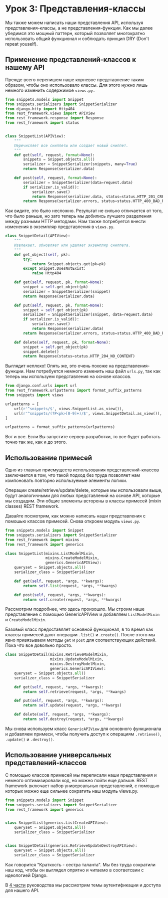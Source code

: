 # Урок 3: Представления-классы

Мы также можем написать наши представления API, используя представления-классы, а не представления-функции. Как мы далее убедимся это мощный паттерн, который позволяет многократно использовать общий функционал и соблюдать принцип DRY (Don't repeat youself).

## Применение представлений-классов к нашему API

Прежде всего перепишем наше корневое представление таким образом, чтобы оно использовало классы. Для этого нужно лишь немного изменить содержимое `views.py.`

```py
from snippets.models import Snippet
from snippets.serializers import SnippetSerializer
from django.http import Http404
from rest_framework.views import APIView
from rest_framework.response import Response
from rest_framework import status


class SnippetList(APIView):
    """
    Перечисляет все сниппеты или создает новый сниппет.
    """
    def get(self, request, format=None):
        snippets = Snippet.objects.all()
        serializer = SnippetSerializer(snippets, many=True)
        return Response(serializer.data)

    def post(self, request, format=None):
        serializer = SnippetSerializer(data=request.data)
        if serializer.is_valid():
            serializer.save()
            return Response(serializer.data, status=status.HTTP_201_CREATED)
        return Response(serializer.errors, status=status.HTTP_400_BAD_REQUEST)
```

Как видите, это было несложно. Результат не сильно отличается от того, что было раньше, но зато теперь мы добились лучшего разделения между разными HTTP методами. Нам также потребуется внести изменения в экземпляр представления в `views.py`.

```py
class SnippetDetail(APIView):
    """
    Извлекает, обновляет или удаляет экземпляр сниппета.
    """
    def get_object(self, pk):
        try:
            return Snippet.objects.get(pk=pk)
        except Snippet.DoesNotExist:
            raise Http404

    def get(self, request, pk, format=None):
        snippet = self.get_object(pk)
        serializer = SnippetSerializer(snippet)
        return Response(serializer.data)

    def put(self, request, pk, format=None):
        snippet = self.get_object(pk)
        serializer = SnippetSerializer(snippet, data=request.data)
        if serializer.is_valid():
            serializer.save()
            return Response(serializer.data)
        return Response(serializer.errors, status=status.HTTP_400_BAD_REQUEST)

    def delete(self, request, pk, format=None):
        snippet = self.get_object(pk)
        snippet.delete()
        return Response(status=status.HTTP_204_NO_CONTENT)
```

Выглядит неплохо! Опять же, это очень похоже на представления-функции. Нам потребуется немного изменить наш файл `urls.py`, так как теперь мы используем представления на основе классов.

```py
from django.conf.urls import url
from rest_framework.urlpatterns import format_suffix_patterns
from snippets import views

urlpatterns = [
    url(r'^snippets/$', views.SnippetList.as_view()),
    url(r'^snippets/(?P<pk>[0-9]+)/$', views.SnippetDetail.as_view()),
]

urlpatterns = format_suffix_patterns(urlpatterns)
```

Вот и все. Если Вы запустите сервер разработки, то все будет работать точно так же, как и до этого.

## Использование примесей 

Одно из главных приемуществ использования представлений-классов заключается в том, что такой подход без труда позволяет нам компоновать повторно используемые элементы логики. 

Операции create/retrieve/update/delete, которые мы использовали выше, будут аналогичными для любых представлений на основе API, которые мы создадим. Эти общие элементы всторены в классы примесей (mixin classes) REST framework.

Давайте посмотрим, как можно написать наши представления с помошью классов примесей. Снова откроем модуль `views.py`.

```py
from snippets.models import Snippet
from snippets.serializers import SnippetSerializer
from rest_framework import mixins
from rest_framework import generics

class SnippetList(mixins.ListModelMixin,
                  mixins.CreateModelMixin,
                  generics.GenericAPIView):
    queryset = Snippet.objects.all()
    serializer_class = SnippetSerializer

    def get(self, request, *args, **kwargs):
        return self.list(request, *args, **kwargs)

    def post(self, request, *args, **kwargs):
        return self.create(request, *args, **kwargs)
```

Рассмотрим подробнее, что здесь произошло. Мы строим наше представление с помощью GenericAPIView и добавляем 
`ListModelMixin` и `CreateModelMixin`.

Базовый класс предоставялет основной функционал, в то время как классы примесей дают операции `.list()` и .`create()`. После этого мы явно привязываем методы `get` и `post` для соответствующих действий. Пока что все довольно просто.

```py
class SnippetDetail(mixins.RetrieveModelMixin,
                    mixins.UpdateModelMixin,
                    mixins.DestroyModelMixin,
                    generics.GenericAPIView):
    queryset = Snippet.objects.all()
    serializer_class = SnippetSerializer

    def get(self, request, *args, **kwargs):
        return self.retrieve(request, *args, **kwargs)

    def put(self, request, *args, **kwargs):
        return self.update(request, *args, **kwargs)

    def delete(self, request, *args, **kwargs):
        return self.destroy(request, *args, **kwargs)
```

Мы снова используем класс `GenericAPIView` для основного функционала и добавляем примеси, чтобы получить доступ к операциям `.retrieve()`, `.update()` и `.destroy()`.

## Использование универсальных представлений-классов 

С помощью классов примесей мы переписали наши представления и немного оптимизировали код, но можно пойти еще дальше. REST framework включает набор универсальных представлений, с помощью которых можно еще сильнее сократить наш модуль views.py.

``` py
from snippets.models import Snippet
from snippets.serializers import SnippetSerializer
from rest_framework import generics


class SnippetList(generics.ListCreateAPIView):
    queryset = Snippet.objects.all()
    serializer_class = SnippetSerializer


class SnippetDetail(generics.RetrieveUpdateDestroyAPIView):
    queryset = Snippet.objects.all()
    serializer_class = SnippetSerializer
```

Как говорится "Краткость - сестра таланта". Мы без труда сократили наш код, чтобы он выглядел опрятно и читаемо в соответсвии с идеологией Django.

В [4 части](quick-start/auth-and-perm.md) руководства мы рассмотрим темы аутентификации и доступа для нашего API.